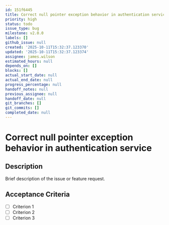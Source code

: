 ```yaml
---
id: 151f6445
title: Correct null pointer exception behavior in authentication service
priority: high
status: todo
issue_type: bug
milestone: v2.0.0
labels: []
github_issue: null
created: '2025-10-11T15:32:37.123370'
updated: '2025-10-11T15:32:37.123374'
assignee: james.wilson
estimated_hours: null
depends_on: []
blocks: []
actual_start_date: null
actual_end_date: null
progress_percentage: null
handoff_notes: null
previous_assignee: null
handoff_date: null
git_branches: []
git_commits: []
completed_date: null
---
```


# Correct null pointer exception behavior in authentication service

## Description

Brief description of the issue or feature request.

## Acceptance Criteria

- [ ] Criterion 1
- [ ] Criterion 2
- [ ] Criterion 3